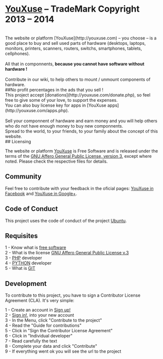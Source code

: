 # [YouXuse](http://youxuse.com) &ndash; TradeMark Copyright 2013 &ndash; 2014
<br>
The website or platform [YouXuse](http://youxuse.com) &ndash; you choose &ndash; is a good place to buy and sell used parts of hardware (desktops, laptops, monitors, printers, scanners, routers, switchs, smartphones, tablets, cellphones).
<br>
<br>
All that in componnents, <strong>because you cannot have software without hardware !</strong>
<br>
<br>
Contribute in our wiki, to help others to mount / unmount components of hardware.
<br>
##No profit percentages in the ads that you sell !
<br>
This project accept [donations](http://youxuse.com/donate.php), so feel free to give some of your love, to support the expenses.
<br>
You can also buy license key for apps in [YouXuse apps](http://youxuse.com/apps.php).
<br>
<br>
Sell your componnent of hardware and earn money and you will help others who do not have enough money to buy new componnents.
<br>
Spread to the world, to your friends, to your family about the concept of this website.
<br>
## Licensing

The website or platform [YouXuse](http://youxuse.com) is Free Software and is released under the terms of the [GNU Affero General Public License, version 3](http://www.youxuse.com/license.php), except where noted. Please check the respective files for details.
<br>
## Community

Feel free to contribute with your feedback in the oficial pages: [YouXuse in Facebook](https://www.facebook.com/youxuse) and [YouXuse in Google+](https://plus.google.com/116778377892072300095).
<br>
## Code of Conduct

This project uses the code of conduct of the project [Ubuntu](http://www.ubuntu.com/about/about-ubuntu/conduct).
<br>
## Requisites

1 - Know what is [free software](http://www.gnu.org/philosophy/free-sw.en.html)
<br>
2 - What is the license [GNU Affero General Public License v.3](http://youxuse.com/license.php)
<br>
3 - [PHP](http://www.php.net/) developer
<br>
4 - [PYTHON](http://www.python.org/) developer
<br>
5 - What is [GIT](http://www.git-scm.com/)
<br>
## Development

To contribute to this project, you have to sign a Contributor License Agreement (CLA).
It's very simple:

1 - Create an account in [Sign up!](http://youxuse.com/)
<br>
2 - [Sign in!](http://youxuse.com/), into your new account
<br>
3 - In the Menu, click "Contribute to the project"
<br>
4 - Read the "Guide for contributions"
<br>
5 - Click in "Sign the Contributor License Agreement"
<br>
6 - Click in "Individual developer"
<br>
7 - Read carefully the text
<br>
8 - Complete your data and click "Contribute"
<br>
9 - If everything went ok you will see the url to the project
<br>

